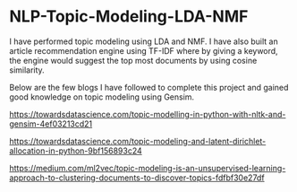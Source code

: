 # NLP-Topic-Modeling-LDA-NMF

I have performed topic modeling using LDA and NMF. I have also built an article recommendation engine using TF-IDF where by giving a keyword, the engine would suggest the top most documents by using cosine similarity.

Below are the few blogs I have followed to complete this project and gained good knowledge on topic modeling using Gensim.

https://towardsdatascience.com/topic-modelling-in-python-with-nltk-and-gensim-4ef03213cd21

https://towardsdatascience.com/topic-modeling-and-latent-dirichlet-allocation-in-python-9bf156893c24

https://medium.com/ml2vec/topic-modeling-is-an-unsupervised-learning-approach-to-clustering-documents-to-discover-topics-fdfbf30e27df
